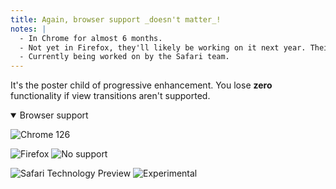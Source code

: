 ```yaml
---
title: Again, browser support _doesn't matter_!
notes: |
  - In Chrome for almost 6 months.
  - Not yet in Firefox, they'll likely be working on it next year. Their standards position on it is positive.
  - Currently being worked on by the Safari team.
---
```


It's the poster child of progressive enhancement. You lose **zero** functionality if view transitions aren't supported.

<details open>
<summary>Browser support</summary>
<div class="browser-support">

![Chrome](/Chrome.svg) 126

![Firefox](/Firefox.svg) ![No support](/No.svg)

![Safari Technology Preview](/Safari-TP.svg) ![Experimental](/Experimental.svg)

</div>
</details>
